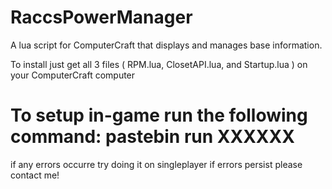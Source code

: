# RaccsPowerManager
A lua script for ComputerCraft that displays and manages base information.

To install just get all 3 files ( RPM.lua, ClosetAPI.lua, and Startup.lua ) on your ComputerCraft computer

# To setup in-game run the following command:   pastebin run XXXXXX
if any errors occurre try doing it on singleplayer if errors persist please contact me!
